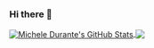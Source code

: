 ### Hi there 👋

<!--
**micheledurante/micheledurante** is a ✨ _special_ ✨ repository because its `README.md` (this file) appears on your GitHub profile.

Here are some ideas to get you started:

- 🔭 I’m currently working on ...
- 🌱 I’m currently learning ...
- 👯 I’m looking to collaborate on ...
- 🤔 I’m looking for help with ...
- 💬 Ask me about ...
- 📫 How to reach me: ...
- 😄 Pronouns: ...
- ⚡ Fun fact: ...
-->

<a href="https://github.com/micheledurante">
  <img align="center" src="https://github-readme-stats.vercel.app/api?username=micheledurante&show_icons=true&count_private=true&line_height=33&theme=radical" alt="Michele Durante's GitHub Stats" />
</a>

<a href="https://github.com/micheledurante">
  <img align="center" src="https://github-readme-stats.vercel.app/api/top-langs/?username=micheledurante&langs_count=4&line_height=35&theme=radical" />
</a>
